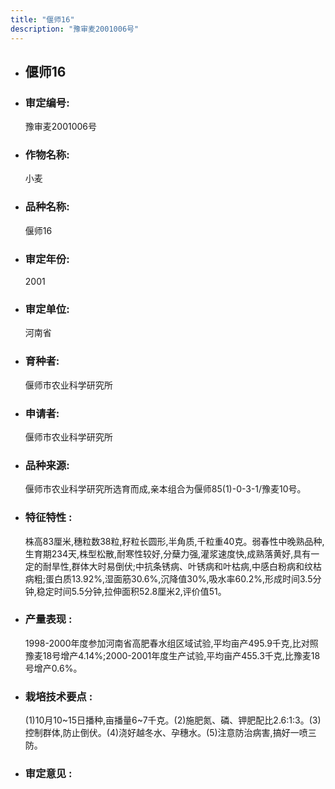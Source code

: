 ```yaml
---
title: "偃师16"
description: "豫审麦2001006号"
---
```

* ## 偃师16
* ###  审定编号:  
   豫审麦2001006号

*  ### 作物名称:  
   小麦

*   ###  品种名称: 
    偃师16

*   ### 审定年份: 
    2001

*   ### 审定单位:  
    河南省

*   ### 育种者:  
    偃师市农业科学研究所

*   ### 申请者:  
    偃师市农业科学研究所

*   ### 品种来源:  
    偃师市农业科学研究所选育而成,亲本组合为偃师85(1)-0-3-1/豫麦10号。

*   ### 特征特性 : 
    株高83厘米,穗粒数38粒,籽粒长圆形,半角质,千粒重40克。弱春性中晚熟品种,生育期234天,株型松散,耐寒性较好,分蘖力强,灌浆速度快,成熟落黄好,具有一定的耐旱性,群体大时易倒伏;中抗条锈病、叶锈病和叶枯病,中感白粉病和纹枯病粗;蛋白质13.92%,湿面筋30.6%,沉降值30%,吸水率60.2%,形成时间3.5分钟,稳定时间5.5分钟,拉伸面积52.8厘米2,评价值51。

*   ### 产量表现 : 
    1998-2000年度参加河南省高肥春水组区域试验,平均亩产495.9千克,比对照豫麦18号增产4.14%;2000-2001年度生产试验,平均亩产455.3千克,比豫麦18号增产0.6%。

*   ### 栽培技术要点 : 
    (1)10月10~15日播种,亩播量6~7千克。(2)施肥氮、磷、钾肥配比2.6:1:3。(3)控制群体,防止倒伏。(4)浇好越冬水、孕穗水。(5)注意防治病害,搞好一喷三防。

*   ### 审定意见 : 
    

